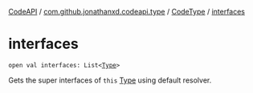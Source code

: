 [CodeAPI](../../index.md) / [com.github.jonathanxd.codeapi.type](../index.md) / [CodeType](index.md) / [interfaces](.)

# interfaces

`open val interfaces: List<`[`Type`](http://docs.oracle.com/javase/6/docs/api/java/lang/reflect/Type.html)`>`

Gets the super interfaces of `this` [Type](http://docs.oracle.com/javase/6/docs/api/java/lang/reflect/Type.html) using default resolver.

